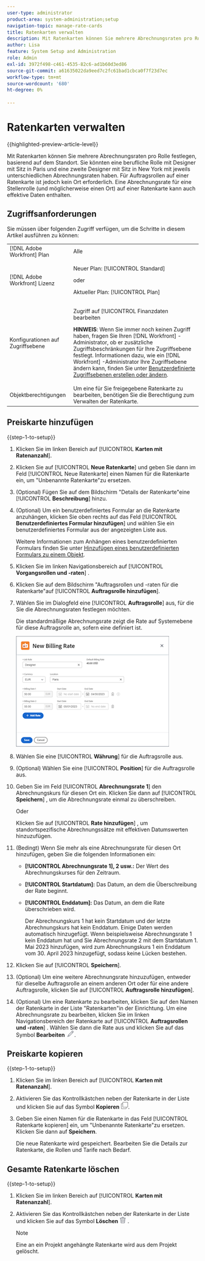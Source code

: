 ```yaml
---
user-type: administrator
product-area: system-administration;setup
navigation-topic: manage-rate-cards
title: Ratenkarten verwalten
description: Mit Ratenkarten können Sie mehrere Abrechnungsraten pro Rolle festlegen, basierend auf dem Standort.
author: Lisa
feature: System Setup and Administration
role: Admin
exl-id: 3972f498-c461-4535-82c6-ad1b60d3ed86
source-git-commit: a61635022da9eed7c2fc61bad1cbca0f7f23d7ec
workflow-type: tm+mt
source-wordcount: '680'
ht-degree: 0%

---
```


# Ratenkarten verwalten

{{highlighted-preview-article-level}}

Mit Ratenkarten können Sie mehrere Abrechnungsraten pro Rolle festlegen, basierend auf dem Standort. Sie könnten eine berufliche Rolle mit Designer mit Sitz in Paris und eine zweite Designer mit Sitz in New York mit jeweils unterschiedlichen Abrechnungsraten haben. Für Auftragsrollen auf einer Ratenkarte ist jedoch kein Ort erforderlich. Eine Abrechnungsrate für eine Stellenrolle (und möglicherweise einen Ort) auf einer Ratenkarte kann auch effektive Daten enthalten.

## Zugriffsanforderungen

Sie müssen über folgenden Zugriff verfügen, um die Schritte in diesem Artikel ausführen zu können:

<table style="table-layout:auto"> 
 <col> 
 <col> 
 <tbody> 
  <tr> 
   <td role="rowheader">[!DNL Adobe Workfront] Plan</td> 
   <td>Alle</td> 
  </tr> 
  <tr> 
   <td role="rowheader">[!DNL Adobe Workfront] Lizenz</td> 
   <td><p>Neuer Plan: [!UICONTROL Standard] </p>
       <p>oder</p> 
       <p>Aktueller Plan: [!UICONTROL Plan] </p>
   </td>    
  </tr> 
  <tr> 
   <td role="rowheader">Konfigurationen auf Zugriffsebene</td> 
   <td> <p>Zugriff auf [!UICONTROL Finanzdaten bearbeiten</p> <p><b>HINWEIS</b>: Wenn Sie immer noch keinen Zugriff haben, fragen Sie Ihren [!DNL Workfront] -Administrator, ob er zusätzliche Zugriffsbeschränkungen für Ihre Zugriffsebene festlegt. Informationen dazu, wie ein [!DNL Workfront] -Administrator Ihre Zugriffsebene ändern kann, finden Sie unter <a href="../../../administration-and-setup/add-users/configure-and-grant-access/create-modify-access-levels.md" class="MCXref xref">Benutzerdefinierte Zugriffsebenen erstellen oder ändern</a>.</p> </td> 
  </tr> 
  <tr> 
   <td role="rowheader">Objektberechtigungen</td> 
   <td>Um eine für Sie freigegebene Ratenkarte zu bearbeiten, benötigen Sie die Berechtigung zum Verwalten der Ratenkarte.</td> 
  </tr> 
 </tbody> 
</table>

## Preiskarte hinzufügen

{{step-1-to-setup}}

1. Klicken Sie im linken Bereich auf [!UICONTROL **Karten mit Ratenanzahl**].
1. Klicken Sie auf [!UICONTROL **Neue Ratenkarte**] und geben Sie dann im Feld [!UICONTROL Neue Ratenkarte] einen Namen für die Ratenkarte ein, um &quot;Unbenannte Ratenkarte&quot;zu ersetzen.
1. (Optional) Fügen Sie auf dem Bildschirm &quot;Details der Ratenkarte&quot;eine [!UICONTROL **Beschreibung**] hinzu.
1. (Optional) Um ein benutzerdefiniertes Formular an die Ratenkarte anzuhängen, klicken Sie oben rechts auf das Feld [!UICONTROL **Benutzerdefiniertes Formular hinzufügen**] und wählen Sie ein benutzerdefiniertes Formular aus der angezeigten Liste aus.

   Weitere Informationen zum Anhängen eines benutzerdefinierten Formulars finden Sie unter [Hinzufügen eines benutzerdefinierten Formulars zu einem Objekt](/help/quicksilver/workfront-basics/work-with-custom-forms/add-a-custom-form-to-an-object.md).

1. Klicken Sie im linken Navigationsbereich auf [!UICONTROL **Vorgangsrollen und -raten**] .
1. Klicken Sie auf dem Bildschirm &quot;Auftragsrollen und -raten für die Ratenkarte&quot;auf [!UICONTROL **Auftragsrolle hinzufügen**].
1. Wählen Sie im Dialogfeld eine [!UICONTROL **Auftragsrolle**] aus, für die Sie die Abrechnungsraten festlegen möchten.

   Die standardmäßige Abrechnungsrate zeigt die Rate auf Systemebene für diese Auftragsrolle an, sofern eine definiert ist.

   ![Dialogfeld &quot;Neue Abrechnungsrate&quot;](assets/location-rate-for-rate-card.png)

1. Wählen Sie eine [!UICONTROL **Währung**] für die Auftragsrolle aus.
1. (Optional) Wählen Sie eine [!UICONTROL **Position**] für die Auftragsrolle aus.
1. Geben Sie im Feld [!UICONTROL **Abrechnungsrate 1**] den Abrechnungskurs für diesen Ort ein. Klicken Sie dann auf [!UICONTROL **Speichern**] , um die Abrechnungsrate einmal zu überschreiben.

   Oder

   Klicken Sie auf [!UICONTROL **Rate hinzufügen**] , um standortspezifische Abrechnungssätze mit effektiven Datumswerten hinzuzufügen.

1. (Bedingt) Wenn Sie mehr als eine Abrechnungsrate für diesen Ort hinzufügen, geben Sie die folgenden Informationen ein:

   * **[!UICONTROL Abrechnungsrate 1], 2 usw.:** Der Wert des Abrechnungskurses für den Zeitraum.
   * **[!UICONTROL Startdatum]:** Das Datum, an dem die Überschreibung der Rate beginnt.
   * **[!UICONTROL Enddatum]:** Das Datum, an dem die Rate überschrieben wird.

     Der Abrechnungskurs 1 hat kein Startdatum und der letzte Abrechnungskurs hat kein Enddatum. Einige Daten werden automatisch hinzugefügt. Wenn beispielsweise Abrechnungsrate 1 kein Enddatum hat und Sie Abrechnungsrate 2 mit dem Startdatum 1. Mai 2023 hinzufügen, wird zum Abrechnungskurs 1 ein Enddatum vom 30. April 2023 hinzugefügt, sodass keine Lücken bestehen.

1. Klicken Sie auf [!UICONTROL **Speichern**].
1. (Optional) Um eine weitere Abrechnungsrate hinzuzufügen, entweder für dieselbe Auftragsrolle an einem anderen Ort oder für eine andere Auftragsrolle, klicken Sie auf [!UICONTROL **Auftragsrolle hinzufügen**].
1. (Optional) Um eine Ratenkarte zu bearbeiten, klicken Sie auf den Namen der Ratenkarte in der Liste &quot;Ratenkarten&quot;in der Einrichtung. Um eine Abrechnungsrate zu bearbeiten, klicken Sie im linken Navigationsbereich der Ratenkarte auf [!UICONTROL **Auftragsrollen und -raten**] . Wählen Sie dann die Rate aus und klicken Sie auf das Symbol **Bearbeiten** ![Bearbeiten-Symbol](assets/edit-icon.png).

## Preiskarte kopieren

{{step-1-to-setup}}

1. Klicken Sie im linken Bereich auf [!UICONTROL **Karten mit Ratenanzahl**].
1. Aktivieren Sie das Kontrollkästchen neben der Ratenkarte in der Liste und klicken Sie auf das Symbol **Kopieren** ![Kopieren-Symbol](assets/copy-icon.png).
1. Geben Sie einen Namen für die Ratenkarte in das Feld [!UICONTROL Ratenkarte kopieren] ein, um &quot;Unbenannte Ratenkarte&quot;zu ersetzen. Klicken Sie dann auf **Speichern**.

   Die neue Ratenkarte wird gespeichert. Bearbeiten Sie die Details zur Ratenkarte, die Rollen und Tarife nach Bedarf.

## Gesamte Ratenkarte löschen

{{step-1-to-setup}}

1. Klicken Sie im linken Bereich auf [!UICONTROL **Karten mit Ratenanzahl**].
1. Aktivieren Sie das Kontrollkästchen neben der Ratenkarte in der Liste und klicken Sie auf das Symbol **Löschen** ![Löschen](assets/delete.png) .

   >[!NOTE]
   >
   >Eine an ein Projekt angehängte Ratenkarte wird aus dem Projekt gelöscht.

